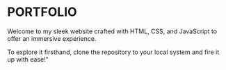 # PORTFOLIO
Welcome to my sleek website crafted with HTML, CSS, and JavaScript to offer an immersive experience.

To explore it firsthand, clone the repository to your local system and fire it up with ease!"
